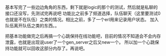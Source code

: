 基本写完了一些边边角角的东西，剩下就是logic的那个的测试，然后就是私聊的接口还没写，先测试完再说吧
功能比之前多了频道选择，队伍聊天（这里要测试0也就是不在队伍）之类的情况。相比之前，多了一个erl用来记录用户状态。
加入队伍离开队伍之类的东西。。

把基本功能做完之后再搞一个心跳保持在线功能吧，目前的情况不知道会不会内存泄露，也就是出现说user了一个gen_server之后又new一个。
所以加一个心跳保持功能就可以回收这部分内存了。再说吧。